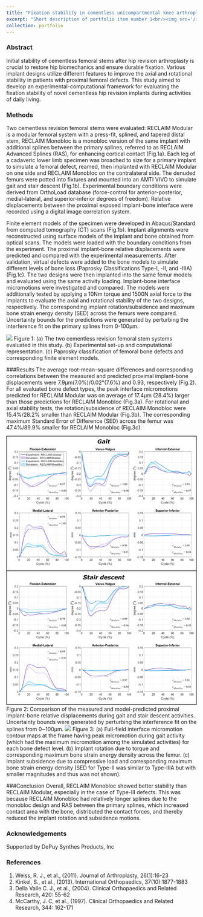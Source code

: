 ```yaml
---
title: "Fixation stability in cementless unicompartmental knee arthroplaty"
excerpt: "Short description of portfolio item number 1<br/><img src='/images/projects-Uni-micromotion/Figure1.png'>"
collection: portfolio
---
```

### Abstract
Initial stability of cementless femoral stems after hip revision arthroplasty is crucial to restore hip biomechanics and ensure durable fixation. Various implant designs utilize different features to improve the axial and rotational stability in patients with proximal femoral defects. This study aimed to develop an experimental-computational framework for evaluating the fixation stability of novel cementless hip revision implants during activities of daily living. 

### Methods
Two cementless revision femoral stems were evaluated: RECLAIM Modular is a modular femoral system with a press-fit, splined, and tapered distal stem, RECLAIM Monobloc is a monobloc version of the same implant with additional splines between the primary splines, referred to as RECLAIM Advanced Splines (RAS), for enhancing cortical contact (Fig.1a). Each leg of a cadaveric lower limb specimen was broached to size for a primary implant to simulate a femoral defect, reamed, then implanted with RECLAIM Modular on one side and RECLAIM Monobloc on the contralateral side. The denuded femurs were potted into fixtures and mounted into an AMTI VIVO to simulate gait and stair descent (Fig.1b). Experimental boundary conditions were derived from OrthoLoad database (force-control for anterior-posterior, medial-lateral, and superior-inferior degrees of freedom). Relative displacements between the proximal exposed implant-bone interface were recorded using a digital image correlation system.

Finite element models of the specimen were developed in Abaqus/Standard from computed tomography (CT) scans (Fig.1b). Implant alignments were reconstructed using surface models of the implant and bone obtained from optical scans. The models were loaded with the boundary conditions from the experiment. The proximal implant-bone relative displacements were predicted and compared with the experimental measurements. After validation, virtual defects were added to the bone models to simulate different levels of bone loss (Paprosky Classifications Type-I, -II, and -IIIA) (Fig.1c). The two designs were then implanted into the same femur models and evaluated using the same activity loading. Implant-bone interface micromotions were investigated and compared. The models were additionally tested by applying a 10Nm torque and 1500N axial force to the implants to evaluate the axial and rotational stability of the two designs, respectively. The corresponding implant rotation/subsidence and maximum bone strain energy density (SED) across the femurs were compared. Uncertainty bounds for the predictions were generated by perturbing the interference fit on the primary splines from 0-100µm.

<img src='/images/projects-Uni-micromotion/Figure1.png'>
Figure 1: (a) The two cementless revision femoral stem systems evaluated in this study. (b) Experimental set-up and computational representation. (c) Paprosky classification of femoral bone defects and corresponding finite element models.

###Results 
The average root-mean-square differences and corresponding correlations between the measured and predicted proximal implant-bone displacements were 7.9µm(7.0%)/0.02°(7.6%) and 0.93, respectively (Fig.2). For all evaluated bone defect types, the peak interface micromotions predicted for RECLAIM Modular was on average of 17.4µm (28.4%) larger than those predictions for RECLAIM Monobloc (Fig.3a). For rotational and axial stability tests, the rotation/subsidence of RECLAIM Monobloc were 15.4%/28.2% smaller than RECLAIM Modular (Fig.3b). The corresponding maximum Standard Error of Difference (SED) across the femur was 47.4%/89.9% smaller for RECLAIM Monobloc (Fig.3c).

<img src='/images/projects-Uni-micromotion/Figure2.png'>
Figure 2: Comparison of the measured and model-predicted proximal implant-bone relative displacements during gait and stair descent activities. Uncertainty bounds were generated by perturbing the interference fit on the splines from 0~100µm.

<img src='/images/projects-Uni-micromotion/Figure3.png'>
Figure 3: (a) Full-field interface micromotion contour maps at the frame having peak micromotion during gait activity (which had the maximum micromotion among the simulated activities) for each bone defect level. (b) Implant rotation due to torque and corresponding maximum bone strain energy density across the femur. (c) Implant subsidence due to compressive load and corresponding maximum bone strain energy density (SED for Type-II was similar to Type-IIIA but with smaller magnitudes and thus was not shown).

###Conclusion
Overall, RECLAIM Monobloc showed better stability than RECLAIM Modular, especially in the case of Type-III defects. This was because RECLAIM Monobloc had relatively longer splines due to the monobloc design and RAS  between the primary splines, which increased contact area with the bone, distributed the contact forces, and thereby reduced the implant rotation and subsidence motions.

### Acknowledgements
Supported by DePuy Synthes Products, Inc

### References
1.	Weiss, R. J., et al., (2011). Journal of Arthroplasty, 26(1):16-23
2.	Kinkel, S., et al., (2013). International Orthopaedics, 37(10):1877-1883
3.	Della Valle C. J., et al., (2004). Clinical Orthopaedics and Related Research, 420: 55-62
4.	McCarthy, J. C, et al., (1997). Clinical Orthopaedics and Related Research, 344: 162-171
